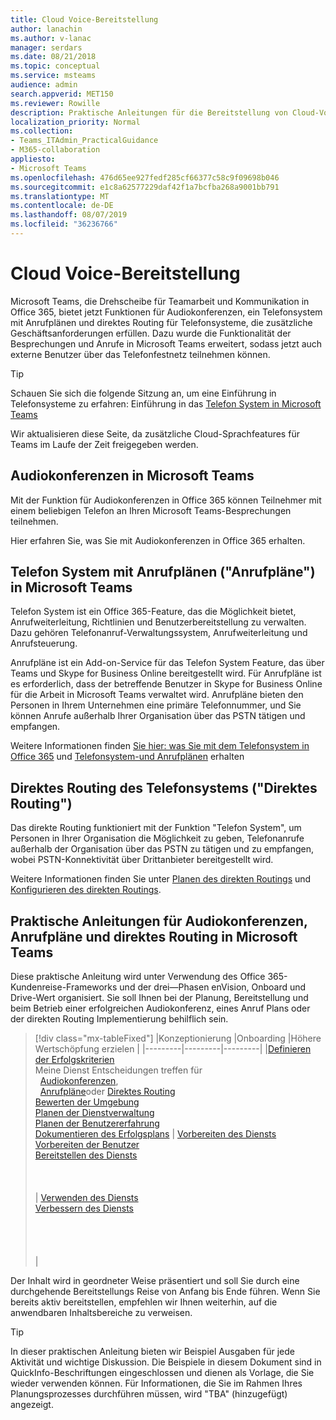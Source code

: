 ```yaml
---
title: Cloud Voice-Bereitstellung
author: lanachin
ms.author: v-lanac
manager: serdars
ms.date: 08/21/2018
ms.topic: conceptual
ms.service: msteams
audience: admin
search.appverid: MET150
ms.reviewer: Rowille
description: Praktische Anleitungen für die Bereitstellung von Cloud-VoIP-Funktionen in Microsoft Teams
localization_priority: Normal
ms.collection:
- Teams_ITAdmin_PracticalGuidance
- M365-collaboration
appliesto:
- Microsoft Teams
ms.openlocfilehash: 476d65ee927fedf285cf66377c58c9f09698b046
ms.sourcegitcommit: e1c8a62577229daf42f1a7bcfba268a9001bb791
ms.translationtype: MT
ms.contentlocale: de-DE
ms.lasthandoff: 08/07/2019
ms.locfileid: "36236766"
---
```

# <a name="cloud-voice-deployment"></a>Cloud Voice-Bereitstellung

Microsoft Teams, die Drehscheibe für Teamarbeit und Kommunikation in Office 365, bietet jetzt Funktionen für Audiokonferenzen, ein Telefonsystem mit Anrufplänen und direktes Routing für Telefonsysteme, die zusätzliche Geschäftsanforderungen erfüllen. Dazu wurde die Funktionalität der Besprechungen und Anrufe in Microsoft Teams erweitert, sodass jetzt auch externe Benutzer über das Telefonfestnetz teilnehmen können.


> [!Tip] 
> Schauen Sie sich die folgende Sitzung an, um eine Einführung in Telefonsysteme zu erfahren: Einführung in das [Telefon System in Microsoft Teams](https://aka.ms/teams-phone-system)
 
Wir aktualisieren diese Seite, da zusätzliche Cloud-Sprachfeatures für Teams im Laufe der Zeit freigegeben werden.



## <a name="audio-conferencing-in-microsoft-teams"></a>Audiokonferenzen in Microsoft Teams


Mit der Funktion für Audiokonferenzen in Office 365 können Teilnehmer mit einem beliebigen Telefon an Ihren Microsoft Teams-Besprechungen teilnehmen.

Hier erfahren Sie, was Sie [](https://docs.microsoft.com/SkypeForBusiness/audio-conferencing-in-office-365/audio-conferencing-in-office-365) mit Audiokonferenzen in Office 365 erhalten.


## <a name="phone-system-with-calling-plans-calling-plans-in-microsoft-teams"></a>Telefon System mit Anrufplänen ("Anrufpläne") in Microsoft Teams

Telefon System ist ein Office 365-Feature, das die Möglichkeit bietet, Anrufweiterleitung, Richtlinien und Benutzerbereitstellung zu verwalten. Dazu gehören Telefonanruf-Verwaltungssystem, Anrufweiterleitung und Anrufsteuerung.

Anrufpläne ist ein Add-on-Service für das Telefon System Feature, das über Teams und Skype for Business Online bereitgestellt wird. Für Anrufpläne ist es erforderlich, dass der betreffende Benutzer in Skype for Business Online für die Arbeit in Microsoft Teams verwaltet wird. Anrufpläne bieten den Personen in Ihrem Unternehmen eine primäre Telefonnummer, und Sie können Anrufe außerhalb Ihrer Organisation über das PSTN tätigen und empfangen.

Weitere Informationen finden [Sie hier: was Sie mit dem Telefonsystem in Office 365](https://docs.microsoft.com/SkypeForBusiness/what-is-phone-system-in-office-365/here-s-what-you-get-with-phone-system) und [Telefonsystem-und Anrufplänen](calling-plan-landing-page.md) erhalten


## <a name="phone-system-direct-routing-direct-routing"></a>Direktes Routing des Telefonsystems ("Direktes Routing")

Das direkte Routing funktioniert mit der Funktion "Telefon System", um Personen in Ihrer Organisation die Möglichkeit zu geben, Telefonanrufe außerhalb der Organisation über das PSTN zu tätigen und zu empfangen, wobei PSTN-Konnektivität über Drittanbieter bereitgestellt wird.

Weitere Informationen finden Sie unter [Planen des direkten Routings](direct-routing-plan.md) und [Konfigurieren des direkten Routings](direct-routing-configure.md).

## <a name="practical-guidance-for-audio-conferencing-calling-plans-and-direct-routing-in-microsoft-teams"></a>Praktische Anleitungen für Audiokonferenzen, Anrufpläne und direktes Routing in Microsoft Teams

Diese praktische Anleitung wird unter Verwendung des Office 365-Kundenreise-Frameworks und der drei&mdash;Phasen enVision, Onboard und Drive-Wert organisiert. Sie soll Ihnen bei der Planung, Bereitstellung und beim Betrieb einer erfolgreichen Audiokonferenz, eines Anruf Plans oder der direkten Routing Implementierung behilflich sein.

> [!div class="mx-tableFixed"]
> |Konzeptionierung  |Onboarding  |Höhere Wertschöpfung erzielen  |
> |---------|---------|---------|
> |[Definieren der Erfolgskriterien](1-envision-define-my-success-cloud-voice.md) <br> Meine Dienst Entscheidungen treffen für <br>&nbsp;&nbsp;[Audiokonferenzen](2-envision-make-my-service-decisions-audio-conferencing.md),<br>&nbsp;&nbsp;[Anrufpläne](2-envision-make-my-service-decisions-phone-system.md)oder [Direktes Routing](2-envision-make-my-service-decisions-direct-routing.md) <br> [Bewerten der Umgebung](3-envision-evaluate-my-environment.md) <br> [Planen der Dienstverwaltung](4-envision-plan-my-service-management.md) <br> [Planen der Benutzererfahrung](5-envision-plan-my-users-experience.md) <br> [Dokumentieren des Erfolgsplans](6-envision-document-my-success-plan.md)    | [Vorbereiten des Diensts](1-onboard-prepare-my-service.md) <br> [Vorbereiten der Benutzer](2-onboard-prepare-my-users.md) <br> [Bereitstellen des Diensts](3-onboard-deploy-my-service.md)  <br> <br> <br> <br>     | [Verwenden des Diensts](1-drive-value-operate-my-service.md) <br> [Verbessern des Diensts](2-drive-value-enhance-my-service.md) <br> <br> <br> <br> <br>      |

Der Inhalt wird in geordneter Weise präsentiert und soll Sie durch eine durchgehende Bereitstellungs Reise von Anfang bis Ende führen. Wenn Sie bereits aktiv bereitstellen, empfehlen wir Ihnen weiterhin, auf die anwendbaren Inhaltsbereiche zu verweisen.


> [!TIP]
> In dieser praktischen Anleitung bieten wir Beispiel Ausgaben für jede Aktivität und wichtige Diskussion. Die Beispiele in diesem Dokument sind in QuickInfo-Beschriftungen eingeschlossen und dienen als Vorlage, die Sie wieder verwenden können. Für Informationen, die Sie im Rahmen Ihres Planungsprozesses durchführen müssen, wird "TBA" (hinzugefügt) angezeigt.
